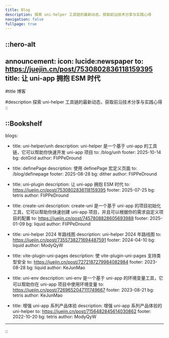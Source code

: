 ```yaml
---
title: Blog
description: 探索 uni-helper 工具链的最新动态，获取前沿技术分享与实践心得
navigation: false
fullpage: true
---
```


::hero-alt
---
announcement:
  icon: lucide:newspaper
  to: https://juejin.cn/post/7530802836118159395
  title: 让 uni-app 拥抱 ESM 时代
---

#title
博客

#description
探索 uni-helper 工具链的最新动态，获取前沿技术分享与实践心得
::

::Bookshelf
---
blogs:
  - title: uni-helper/unh
    description: uni-helper 是一个基于 uni-app 的工具链，它可以帮助你快速开发 uni-app 项目
    to: /blog/unh
    footer: 2025-10-14
    bg: dotGrid
    author: FliPPeDround

  - title: definePage
    description: 使用 definePage 宏定义页面
    to: /blog/definepage
    footer: 2025-08-28
    bg: dither
    author: FliPPeDround

  - title: uni-plugin
    description: 让 uni-app 拥抱 ESM 时代
    to: https://juejin.cn/post/7530802836118159395
    footer: 2025-07-25
    bg: tetris
    author: FliPPeDround

  - title: create-uni
    description: create-uni 是一个基于 uni-app 的项目初始化工具，它可以帮助你快速创建 uni-app 项目，并且可以根据你的需求自定义项目的配置
    to: https://juejin.cn/post/7457808828605693988
    footer: 2025-01-09
    bg: liquid
    author: FliPPeDround

  - title: uni-helper 2024 年路线图
    description: uni-helper 2024 年路线图
    to: https://juejin.cn/post/7355738271694487591
    footer: 2024-04-10
    bg: liquid
    author: ModyQyW

  - title: vite-plugin-uni-pages
    description: 使 vite-plugin-uni-pages 支持类型安全
    to: https://juejin.cn/post/7272187279984082984
    footer: 2023-08-28
    bg: liquid
    author: KeJunMao

  - title: uni-env
    description: uni-env 是一个基于 uni-app 的环境变量工具，它可以帮助你在 uni-app 项目中使用环境变量
    to: https://juejin.cn/post/7269652047111749667
    footer: 2023-08-21
    bg: tetris
    author: KeJunMao

  - title: 增强 uni-app 系列产品体验
    description: 增强 uni-app 系列产品体验的 uni-helper
    to: https://juejin.cn/post/7156482845614030862
    footer: 2022-10-20
    bg: tetris
    author: ModyQyW
---
::

